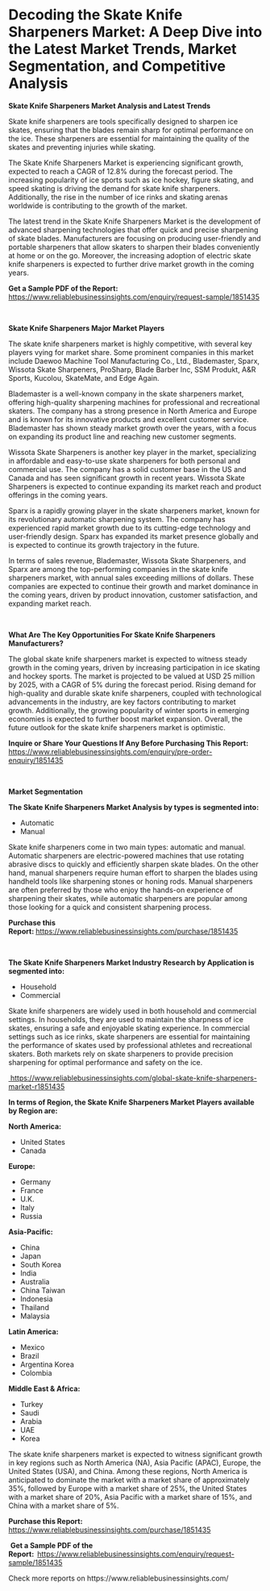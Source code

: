 <p><h1>Decoding the Skate Knife Sharpeners Market: A Deep Dive into the Latest Market Trends, Market Segmentation, and Competitive Analysis</h1></p><p><strong>Skate Knife Sharpeners Market Analysis and Latest Trends</strong></p>
<p><p>Skate knife sharpeners are tools specifically designed to sharpen ice skates, ensuring that the blades remain sharp for optimal performance on the ice. These sharpeners are essential for maintaining the quality of the skates and preventing injuries while skating.</p><p>The Skate Knife Sharpeners Market is experiencing significant growth, expected to reach a CAGR of 12.8% during the forecast period. The increasing popularity of ice sports such as ice hockey, figure skating, and speed skating is driving the demand for skate knife sharpeners. Additionally, the rise in the number of ice rinks and skating arenas worldwide is contributing to the growth of the market.</p><p>The latest trend in the Skate Knife Sharpeners Market is the development of advanced sharpening technologies that offer quick and precise sharpening of skate blades. Manufacturers are focusing on producing user-friendly and portable sharpeners that allow skaters to sharpen their blades conveniently at home or on the go. Moreover, the increasing adoption of electric skate knife sharpeners is expected to further drive market growth in the coming years.</p></p>
<p><strong>Get a Sample PDF of the Report:&nbsp;</strong> <a href="https://www.reliablebusinessinsights.com/enquiry/request-sample/1851435">https://www.reliablebusinessinsights.com/enquiry/request-sample/1851435</a></p>
<p>&nbsp;</p>
<p><strong>Skate Knife Sharpeners Major Market Players</strong></p>
<p><p>The skate knife sharpeners market is highly competitive, with several key players vying for market share. Some prominent companies in this market include Daewoo Machine Tool Manufacturing Co., Ltd., Blademaster, Sparx, Wissota Skate Sharpeners, ProSharp, Blade Barber Inc, SSM Produkt, A&R Sports, Kucolou, SkateMate, and Edge Again.</p><p>Blademaster is a well-known company in the skate sharpeners market, offering high-quality sharpening machines for professional and recreational skaters. The company has a strong presence in North America and Europe and is known for its innovative products and excellent customer service. Blademaster has shown steady market growth over the years, with a focus on expanding its product line and reaching new customer segments.</p><p>Wissota Skate Sharpeners is another key player in the market, specializing in affordable and easy-to-use skate sharpeners for both personal and commercial use. The company has a solid customer base in the US and Canada and has seen significant growth in recent years. Wissota Skate Sharpeners is expected to continue expanding its market reach and product offerings in the coming years.</p><p>Sparx is a rapidly growing player in the skate sharpeners market, known for its revolutionary automatic sharpening system. The company has experienced rapid market growth due to its cutting-edge technology and user-friendly design. Sparx has expanded its market presence globally and is expected to continue its growth trajectory in the future.</p><p>In terms of sales revenue, Blademaster, Wissota Skate Sharpeners, and Sparx are among the top-performing companies in the skate knife sharpeners market, with annual sales exceeding millions of dollars. These companies are expected to continue their growth and market dominance in the coming years, driven by product innovation, customer satisfaction, and expanding market reach.</p></p>
<p>&nbsp;</p>
<p><strong>What Are The Key Opportunities For Skate Knife Sharpeners Manufacturers?</strong></p>
<p><p>The global skate knife sharpeners market is expected to witness steady growth in the coming years, driven by increasing participation in ice skating and hockey sports. The market is projected to be valued at USD 25 million by 2025, with a CAGR of 5% during the forecast period. Rising demand for high-quality and durable skate knife sharpeners, coupled with technological advancements in the industry, are key factors contributing to market growth. Additionally, the growing popularity of winter sports in emerging economies is expected to further boost market expansion. Overall, the future outlook for the skate knife sharpeners market is optimistic.</p></p>
<p><strong>Inquire or Share Your Questions If Any Before Purchasing This Report:</strong> <a href="https://www.reliablebusinessinsights.com/enquiry/pre-order-enquiry/1851435">https://www.reliablebusinessinsights.com/enquiry/pre-order-enquiry/1851435</a></p>
<p>&nbsp;</p>
<p><strong>Market Segmentation</strong></p>
<p><strong>The Skate Knife Sharpeners Market Analysis by types is segmented into:</strong></p>
<p><ul><li>Automatic</li><li>Manual</li></ul></p>
<p><p>Skate knife sharpeners come in two main types: automatic and manual. Automatic sharpeners are electric-powered machines that use rotating abrasive discs to quickly and efficiently sharpen skate blades. On the other hand, manual sharpeners require human effort to sharpen the blades using handheld tools like sharpening stones or honing rods. Manual sharpeners are often preferred by those who enjoy the hands-on experience of sharpening their skates, while automatic sharpeners are popular among those looking for a quick and consistent sharpening process.</p></p>
<p><strong>Purchase this Report:&nbsp;</strong><a href="https://www.reliablebusinessinsights.com/purchase/1851435">https://www.reliablebusinessinsights.com/purchase/1851435</a></p>
<p>&nbsp;</p>
<p><strong>The Skate Knife Sharpeners Market Industry Research by Application is segmented into:</strong></p>
<p><ul><li>Household</li><li>Commercial</li></ul></p>
<p><p>Skate knife sharpeners are widely used in both household and commercial settings. In households, they are used to maintain the sharpness of ice skates, ensuring a safe and enjoyable skating experience. In commercial settings such as ice rinks, skate sharpeners are essential for maintaining the performance of skates used by professional athletes and recreational skaters. Both markets rely on skate sharpeners to provide precision sharpening for optimal performance and safety on the ice.</p></p>
<p><a href="https://www.reliablebusinessinsights.com/global-skate-knife-sharpeners-market-r1851435">&nbsp;https://www.reliablebusinessinsights.com/global-skate-knife-sharpeners-market-r1851435</a></p>
<p><strong>In terms of Region, the Skate Knife Sharpeners Market Players available by Region are:</strong></p>
<p>
    <p> <strong> North America: </strong>
        <ul>
            <li>United States</li>
            <li>Canada</li>
        </ul>
        </p> 
    <p> <strong> Europe: </strong>
        <ul>
            <li>Germany</li>
            <li>France</li>
            <li>U.K.</li>
            <li>Italy</li>
            <li>Russia</li>
        </ul>
        </p> 
    <p> <strong> Asia-Pacific: </strong>
        <ul>
            <li>China</li>
            <li>Japan</li>
            <li>South Korea</li>
            <li>India</li>
            <li>Australia</li>
            <li>China Taiwan</li>
            <li>Indonesia</li>
            <li>Thailand</li>
            <li>Malaysia</li>
        </ul>
        </p> 
    <p> <strong> Latin America: </strong>
        <ul>
            <li>Mexico</li>
            <li>Brazil</li>
            <li>Argentina Korea</li>
            <li>Colombia</li>
        </ul>
        </p> 
    <p> <strong> Middle East & Africa: </strong>
        <ul>
            <li>Turkey</li>
            <li>Saudi</li>
            <li>Arabia</li>
            <li>UAE</li>
            <li>Korea</li>
        </ul>
    </p>
    </p>
<p><p>The skate knife sharpeners market is expected to witness significant growth in key regions such as North America (NA), Asia Pacific (APAC), Europe, the United States (USA), and China. Among these regions, North America is anticipated to dominate the market with a market share of approximately 35%, followed by Europe with a market share of 25%, the United States with a market share of 20%, Asia Pacific with a market share of 15%, and China with a market share of 5%.</p></p>
<p><strong>Purchase this Report: </strong><a href="https://www.reliablebusinessinsights.com/purchase/1851435">https://www.reliablebusinessinsights.com/purchase/1851435</a></p>
<p>&nbsp;<strong>Get a Sample PDF of the Report:&nbsp;&nbsp;</strong><a href="https://www.reliablebusinessinsights.com/enquiry/request-sample/1851435">https://www.reliablebusinessinsights.com/enquiry/request-sample/1851435</a></p>
<p><strong></strong></p>
<p>Check more reports on https://www.reliablebusinessinsights.com/</p>